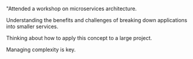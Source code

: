 "Attended a workshop on microservices architecture.

Understanding the benefits and challenges of breaking down applications into smaller services.

Thinking about how to apply this concept to a large project.

Managing complexity is key.